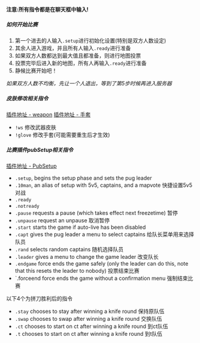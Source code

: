 **注意:所有指令都是在聊天框中输入!**

##### 如何开始比赛
1. 第一个进去的人输入`.setup`进行初始化设置(特别是双方人数设定)
2. 其余人进入游戏，并且所有人输入`.ready`进行准备
3. 如果双方人数都达到最大值且都准备，则进行地图投票
4. 投票完毕后进入新的地图，所有人再输入`.ready`进行准备
5. 静候比赛开始吧！

*如果双方人数不均衡，先让一个人退出，等到了第$5$步时候再进入服务器*


##### 皮肤修改相关指令
[插件地址 - weapon](https://github.com/kgns/weapons/tree/v1.7.1)
[插件地址 - 手套](https://github.com/kgns/gloves)
- `!ws`     修改武器皮肤
- `!glove`  修改手套(可能需要重生后才生效)

##### 比赛插件pubSetup相关指令
[插件地址 - PubSetup](https://github.com/splewis/csgo-pug-setup)
- `.setup`, begins the setup phase and sets the pug leader
- `.10man`, an alias of setup with 5v5, captains, and a mapvote   快捷设置5v5对战
- `.ready`
- `.notready`
- `.pause` requests a pause (which takes effect next freezetime)  暂停
- `.unpause` request an unpause                                   取消暂停
- `.start` starts the game if auto-live has been disabled
- `.capt` gives the pug leader a menu to select captains          给队长菜单用来选择队员
- `.rand` selects random captains                                 随机选择队员
- `.leader` gives a menu to change the game leader                改变队长
- `.endgame` force ends the game safely (only the leader can do this, note that this resets the leader to nobody) 投票结束比赛
- `.forceend force ends the game without a confirmation menu 强制结束比赛
  
以下4个为拼刀胜利后的指令
- `.stay` chooses to stay after winning a knife round         保持原队伍
- `.swap` chooses to swap after winning a knife round         交换队伍
- `.ct` chooses to start on ct after winning a knife round    到ct队伍
- `.t` chooses to start on ct after winning a knife round     到t队伍
